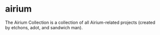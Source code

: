 # airium
The Airium Collection is a collection of all Airium-related projects (created by etchons, adot, and sandwich man).
